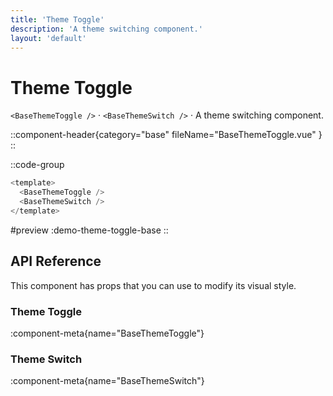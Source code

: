 ```yaml
---
title: 'Theme Toggle'
description: 'A theme switching component.'
layout: 'default'
---
```


# Theme Toggle

`<BaseThemeToggle />` · `<BaseThemeSwitch />` · A theme switching component.

::component-header{category="base" fileName="BaseThemeToggle.vue" }
::

::code-group

```js [DemoThemeToggleBase.vue]
<template>
  <BaseThemeToggle />
  <BaseThemeSwitch />
</template>
```

#preview
:demo-theme-toggle-base
::

## API Reference

This component has props that you can use to modify its visual style.

### Theme Toggle

:component-meta{name="BaseThemeToggle"}

### Theme Switch

:component-meta{name="BaseThemeSwitch"}